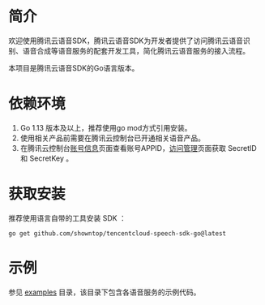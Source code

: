 # 简介

欢迎使用腾讯云语音SDK，腾讯云语音SDK为开发者提供了访问腾讯云语音识别、语音合成等语音服务的配套开发工具，简化腾讯云语音服务的接入流程。

本项目是腾讯云语音SDK的Go语言版本。

# 依赖环境

1. Go 1.13 版本及以上，推荐使用go mod方式引用安装。
2. 使用相关产品前需要在腾讯云控制台已开通相关语音产品。
3. 在腾讯云控制台[账号信息](https://console.cloud.tencent.com/developer)页面查看账号APPID，[访问管理](https://console.cloud.tencent.com/cam/capi)页面获取 SecretID 和 SecretKey 。

# 获取安装

推荐使用语言自带的工具安装 SDK ：

    go get github.com/showntop/tencentcloud-speech-sdk-go@latest

# 示例

参见 [examples](https://github.com/showntop/tencentcloud-speech-sdk-go/tree/master/examples) 目录，该目录下包含各语音服务的示例代码。
